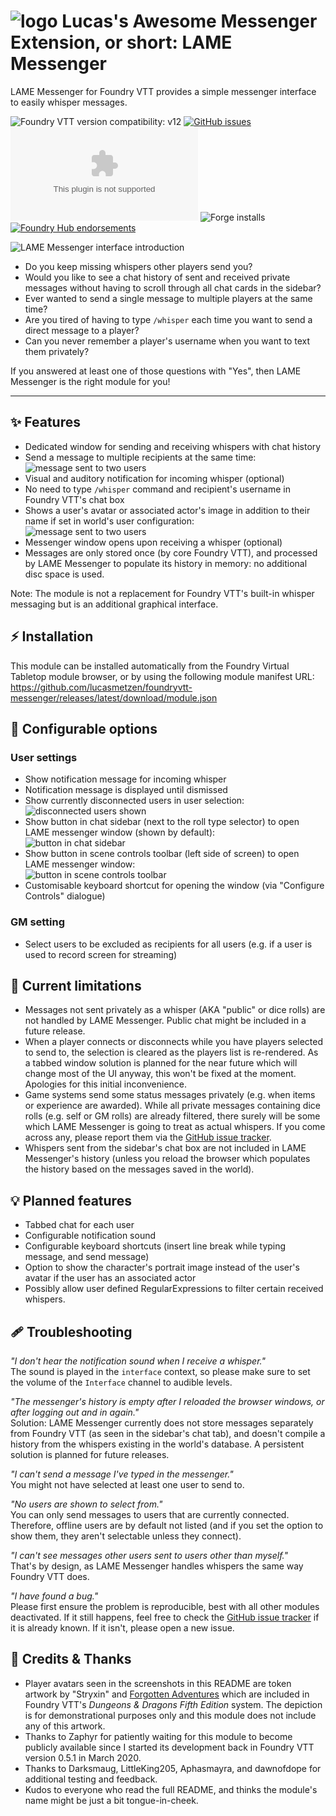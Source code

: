 # ![logo](https://github.com/lucasmetzen/foundryvtt-messenger/blob/main/docs/logo.svg?raw=true) Lucas's Awesome Messenger Extension, or short: LAME Messenger

LAME Messenger for Foundry VTT provides a simple messenger interface to easily whisper messages.

![Foundry VTT version compatibility: v12](https://img.shields.io/badge/Foundry_VTT-v12-informational)
[![GitHub issues](https://img.shields.io/github/issues/lucasmetzen/foundryvtt-messenger/bug)](https://github.com/lucasmetzen/foundryvtt-messenger/issues/)
![Latest release download count](https://img.shields.io/github/downloads/lucasmetzen/foundryvtt-messenger/latest/module.zip?label=latest+release+downloads)
![Forge installs](https://img.shields.io/badge/dynamic/json?label=Forge%20Installs&query=package.installs&suffix=%25&url=https%3A%2F%2Fforge-vtt.com%2Fapi%2Fbazaar%2Fpackage%2Flame-messenger&colorB=4aa94a)
[![Foundry Hub endorsements](https://img.shields.io/endpoint?logoColor=white&url=https%3A%2F%2Fwww.foundryvtt-hub.com%2Fwp-json%2Fhubapi%2Fv1%2Fpackage%2Flame-messenger%2Fshield%2Fendorsements&label=Hub%20endorsements)](https://www.foundryvtt-hub.com/package/lame-messenger/)

![LAME Messenger interface introduction](https://github.com/lucasmetzen/foundryvtt-messenger/blob/main/docs/README-introduction.webp?raw=true)

- Do you keep missing whispers other players send you?
- Would you like to see a chat history of sent and received private messages without having to scroll through all chat cards in the sidebar?
- Ever wanted to send a single message to multiple players at the same time?
- Are you tired of having to type `/whisper` each time you want to send a direct message to a player?
- Can you never remember a player's username when you want to text them privately?

If you answered at least one of those questions with "Yes", then LAME Messenger is the right module for you!

---

## ✨ Features

- Dedicated window for sending and receiving whispers with chat history
- Send a message to multiple recipients at the same time:  
  ![message sent to two users](https://github.com/lucasmetzen/foundryvtt-messenger/blob/main/docs/README-message-sent-to-two-users.webp?raw=true)
- Visual and auditory notification for incoming whisper (optional)
- No need to type `/whisper` command and recipient's username in Foundry VTT's chat box
- Shows a user's avatar or associated actor's image in addition to their name if set in world's user configuration:  
  ![message sent to two users](https://github.com/lucasmetzen/foundryvtt-messenger/blob/main/docs/README-user-avatar.webp?raw=true)
- Messenger window opens upon receiving a whisper (optional)
- Messages are only stored once (by core Foundry VTT), and processed by LAME Messenger to populate its history in memory: no additional disc space is used.

Note: The module is not a replacement for Foundry VTT's built-in whisper messaging but is an additional graphical interface.


## ⚡️ Installation

This module can be installed automatically from the Foundry Virtual Tabletop module browser, or by using the following module manifest URL:  
  https://github.com/lucasmetzen/foundryvtt-messenger/releases/latest/download/module.json


## 🎨 Configurable options
### User settings

- Show notification message for incoming whisper
- Notification message is displayed until dismissed
- Show currently disconnected users in user selection:  
  ![disconnected users shown](https://github.com/lucasmetzen/foundryvtt-messenger/blob/main/docs/README-disconnected-users-shown.webp?raw=true)
- Show button in chat sidebar (next to the roll type selector) to open LAME messenger window (shown by default):  
  ![button in chat sidebar](https://github.com/lucasmetzen/foundryvtt-messenger/blob/main/docs/README-button-in-chat-sidebar.webp?raw=true)
- Show button in scene controls toolbar (left side of screen) to open LAME messenger window:  
  ![button in scene controls toolbar](https://github.com/lucasmetzen/foundryvtt-messenger/blob/main/docs/README-button-in-scene-controls-toolbar.webp?raw=true)
- Customisable keyboard shortcut for opening the window (via "Configure Controls" dialogue)

### GM setting
- Select users to be excluded as recipients for all users (e.g. if a user is used to record screen for streaming)


## 🚧 Current limitations

- Messages not sent privately as a whisper (AKA "public" or dice rolls) are not handled by LAME Messenger. Public chat might be included in a future release.
- When a player connects or disconnects while you have players selected to send to, the selection is cleared as the players list is re-rendered. As a tabbed window solution is planned for the near future which will change most of the UI anyway, this won't be fixed at the moment. Apologies for this initial inconvenience.
- Game systems send some status messages privately (e.g. when items or experience are awarded). While all private messages containing dice rolls (e.g. self or GM rolls) are already filtered, there surely will be some which LAME Messenger is going to treat as actual whispers. If you come across any, please report them via the [GitHub issue tracker](https://github.com/lucasmetzen/foundryvtt-messenger/issues/new?assignees=lucasmetzen&labels=filter+system+message&projects=&template=request--filter-game-system-message.md&title=%5BFILTER+REQUEST%5D).
- Whispers sent from the sidebar's chat box are not included in LAME Messenger's history (unless you reload the browser which populates the history based on the messages saved in the world).


## 💡 Planned features

- Tabbed chat for each user
- Configurable notification sound
- Configurable keyboard shortcuts (insert line break while typing message, and send message)
- Option to show the character's portrait image instead of the user's avatar if the user has an associated actor
- Possibly allow user defined RegularExpressions to filter certain received whispers. 


## 🩹 Troubleshooting

_"I don't hear the notification sound when I receive a whisper."_  
The sound is played in the `interface` context, so please make sure to set the volume of the `Interface` channel to audible levels.   
 
_"The messenger's history is empty after I reloaded the browser windows, or after logging out and in again."_  
Solution: LAME Messenger currently does not store messages separately from Foundry VTT (as seen in the sidebar's chat tab), and doesn't compile a history from the whispers existing in the world's database. A persistent solution is planned for future releases.
 
_"I can't send a message I've typed in the messenger."_  
You might not have selected at least one user to send to.
 
_"No users are shown to select from."_  
You can only send messages to users that are currently connected. Therefore, offline users are by default not listed (and if you set the option to show them, they aren't selectable unless they connect).

_"I can't see messages other users sent to users other than myself."_  
That's by design, as LAME Messenger handles whispers the same way Foundry VTT does.

_"I have found a bug."_  
Please first ensure the problem is reproducible, best with all other modules deactivated. If it still happens, feel free to check the [GitHub issue tracker](https://github.com/lucasmetzen/foundryvtt-messenger/issues) if it is already known. If it isn't, please open a new issue.


## 🎉 Credits & Thanks

- Player avatars seen in the screenshots in this README are token artwork by "Stryxin" and [Forgotten Adventures](https://www.forgotten-adventures.net) which are included in Foundry VTT's _Dungeons & Dragons Fifth Edition_ system. The depiction is for demonstrational purposes only and this module does not include any of this artwork.
- Thanks to Zaphyr for patiently waiting for this module to become publicly available since I started its development back in Foundry VTT version 0.5.1 in March 2020.
- Thanks to Darksmaug, LittleKing205, Aphasmayra, and dawnofdope for additional testing and feedback.
- Kudos to everyone who read the full README, and thinks the module's name might be just a bit tongue-in-cheek.
